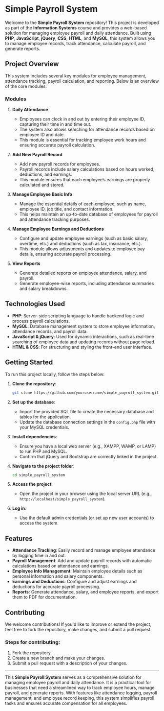 # Simple Payroll System

Welcome to the **Simple Payroll System** repository! This project is developed as part of the **Information Systems** course and provides a web-based solution for managing employee payroll and daily attendance. Built using **PHP**, **JavaScript**, **jQuery**, **CSS**, **HTML**, and **MySQL**, this system allows you to manage employee records, track attendance, calculate payroll, and generate reports.

## Project Overview

This system includes several key modules for employee management, attendance tracking, payroll calculation, and reporting. Below is an overview of the core modules:

### Modules

1. **Daily Attendance**
   - Employees can clock in and out by entering their employee ID, capturing their time in and time out.
   - The system also allows searching for attendance records based on employee ID and date.
   - This module is essential for tracking employee work hours and ensuring accurate payroll calculation.

2. **Add New Payroll Record**
   - Add new payroll records for employees.
   - Payroll records include salary calculations based on hours worked, deductions, and earnings.
   - This module ensures that each employee’s earnings are properly calculated and stored.

3. **Manage Employee Basic Info**
   - Manage the essential details of each employee, such as name, employee ID, job title, and contact information.
   - This helps maintain an up-to-date database of employees for payroll and attendance tracking purposes.

4. **Manage Employee Earnings and Deductions**
   - Configure and update employee earnings (such as basic salary, overtime, etc.) and deductions (such as tax, insurance, etc.).
   - This module allows adjustments and updates to employee pay details, ensuring accurate payroll processing.

5. **View Reports**
   - Generate detailed reports on employee attendance, salary, and payroll.
   - Generate employee-wise reports, including attendance summaries and salary breakdowns.

## Technologies Used

- **PHP**: Server-side scripting language to handle backend logic and process payroll calculations.
- **MySQL**: Database management system to store employee information, attendance records, and payroll data.
- **JavaScript & jQuery**: Used for dynamic interactions, such as real-time searching of employee data and updating records without page reload.
- **HTML & CSS**: For structuring and styling the front-end user interface.

## Getting Started

To run this project locally, follow the steps below:

1. **Clone the repository**:
   ```bash
   git clone https://github.com/yourusername/simple_payroll_system.git
   ```

2. **Set up the database**:
   - Import the provided SQL file to create the necessary database and tables for the application.
   - Update the database connection settings in the `config.php` file with your MySQL credentials.

3. **Install dependencies**:
   - Ensure you have a local web server (e.g., XAMPP, WAMP, or LAMP) to run PHP and MySQL.
   - Confirm that jQuery and Bootstrap are correctly linked in the project.

4. **Navigate to the project folder**:
   ```bash
   cd simple_payroll_system
   ```

5. **Access the project**:
   - Open the project in your browser using the local server URL (e.g., `http://localhost/simple_payroll_system`).

6. **Log in**:
   - Use the default admin credentials (or set up new user accounts) to access the system.

## Features

- **Attendance Tracking**: Easily record and manage employee attendance by logging time in and out.
- **Payroll Management**: Add and update payroll records with automatic calculations based on attendance and earnings.
- **Employee Info Management**: Maintain employee details such as personal information and salary components.
- **Earnings and Deductions**: Configure and adjust earnings and deductions for accurate payroll processing.
- **Reports**: Generate attendance, salary, and employee reports, and export them to PDF for documentation.

## Contributing

We welcome contributions! If you'd like to improve or extend the project, feel free to fork the repository, make changes, and submit a pull request.

### Steps for contributing:
1. Fork the repository.
2. Create a new branch and make your changes.
3. Submit a pull request with a description of your changes.

---

This **Simple Payroll System** serves as a comprehensive solution for managing employee payroll and daily attendance. It is a practical tool for businesses that need a streamlined way to track employee hours, manage payroll, and generate reports. With features like attendance logging, payroll management, and employee record keeping, this system simplifies payroll tasks and ensures accurate compensation for all employees.

